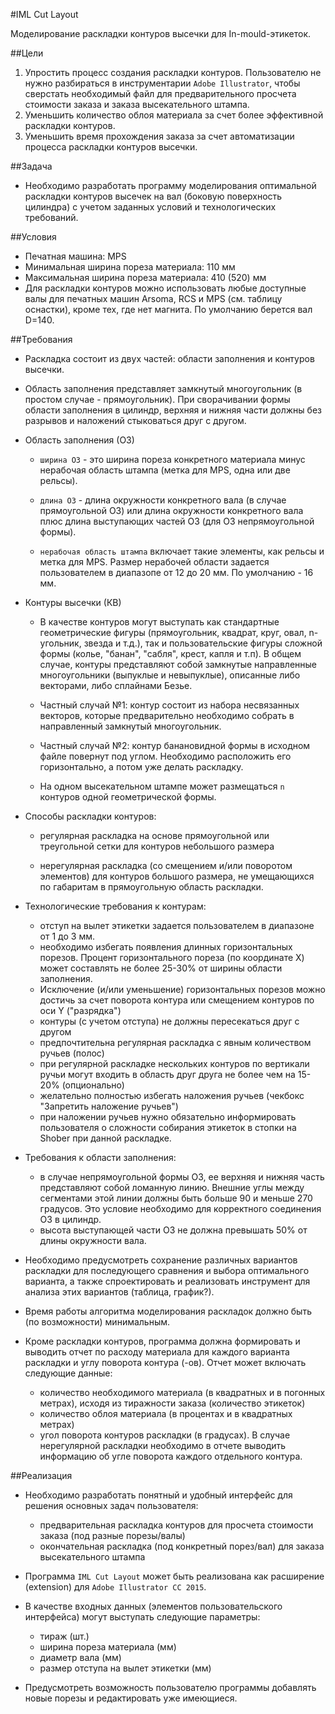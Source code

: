 #IML Cut Layout

Моделирование раскладки контуров высечки для In-mould-этикеток.

##Цели

1. Упростить процесс создания раскладки контуров. Пользователю не нужно разбираться в инструментарии `Adobe Illustrator`, чтобы сверстать необходимый файл для предварительного просчета стоимости заказа и заказа высекательного штампа.
2. Уменьшить количество облоя материала за счет более эффективной раскладки контуров.
3. Уменьшить время прохождения заказа за счет автоматизации процесса раскладки контуров высечки.

##Задача

* Необходимо разработать программу моделирования оптимальной раскладки контуров высечек на вал (боковую поверхность цилиндра) с учетом заданных условий и технологических  требований.

##Условия

* Печатная машина: MPS
* Минимальная ширина пореза материала: 110 мм
* Максимальная ширина пореза материала: 410 (520) мм
* Для раскладки контуров можно использовать любые доступные валы для печатных машин Arsoma, RCS и MPS (см. таблицу оснастки), кроме тех, где нет магнита. По умолчанию берется вал D=140.

##Требования

* Раскладка состоит из двух частей: области заполнения и контуров высечки.
* Область заполнения представляет замкнутый многоугольник (в простом случае - прямоугольник). При сворачивании формы области заполнения в цилиндр, верхняя и нижняя части должны без разрывов и наложений стыковаться друг с другом. 


* Область заполнения (ОЗ)

	* `ширина ОЗ` - это ширина пореза конкретного материала минус нерабочая область штампа (метка для MPS, одна или две рельсы).

	* `длина ОЗ` - длина окружности конкретного вала (в случае прямоугольной ОЗ) или длина окружности конкретного вала плюс длина выступающих частей ОЗ (для ОЗ непрямоугольной формы).

	* `нерабочая область штампа` включает такие элементы, как рельсы и метка для MPS. Размер нерабочей области задается пользователем в диапазопе от 12 до 20 мм. По умолчанию - 16 мм.

* Контуры высечки (КВ)

	* В качестве контуров могут выступать как стандартные геометрические фигуры (прямоугольник, квадрат, круг, овал, n-угольник, звезда и т.д.), так и пользовательские фигуры сложной формы (колье, "банан", "сабля", крест, капля и т.п). В общем случае, контуры представляют собой замкнутые направленные многоугольники (выпуклые и невыпуклые), описанные либо векторами, либо сплайнами Безье. 

	* Частный случай №1: контур состоит из набора несвязанных векторов, которые предварительно необходимо собрать в направленный замкнутый многоугольник.
	* Частный случай №2: контур банановидной формы в исходном файле повернут под углом. Необходимо расположить его горизонтально, а потом уже делать раскладку.

	* На одном высекательном штампе может размещаться `n` контуров одной геометрической формы.

* Способы раскладки контуров:

	* регулярная раскладка на основе прямоугольной или треугольной сетки для контуров небольшого размера

	* нерегулярная раскладка (со смещением и/или поворотом элементов) для контуров большого размера, не умещающихся по габаритам в прямоугольную область раскладки.

* Технологические требования к контурам:

	* отступ на вылет этикетки задается пользователем в диапазоне от 1 до 3 мм.
	* необходимо избегать появления длинных горизонтальных порезов. Процент горизонтального пореза (по координате X) может составлять не более 25-30% от ширины области заполнения.
	* Исключение (и/или уменьшение) горизонтальных порезов можно достичь за счет поворота контура или смещением контуров по оси Y ("разрядка")
	* контуры (с учетом отступа) не должны пересекаться друг с другом
	* предпочтительна регулярная раскладка с явным количеством ручьев (полос)
	* при регулярной раскладке нескольких контуров по вертикали ручьи могут входить в область друг друга не более чем на 15-20% (опционально)
	* желательно полностью избегать наложения ручьев (чекбокс "Запретить наложение ручьев")
	* при наложении ручьев нужно обязательно информировать пользователя о сложности собирания этикеток в стопки на Shober при данной раскладке. 

* Требования к области заполнения:

	* в случае непрямоугольной формы ОЗ, ее верхняя и нижняя часть представляют собой ломанную линию. Внешние углы между сегментами этой линии должны быть больше 90 и меньше 270 градусов. Это условие необходимо для корректного соединения ОЗ в цилиндр.
	* высота выступающей части ОЗ не должна превышать 50% от длины окружности вала.


* Необходимо предусмотреть сохранение различных вариантов раскладки для последующего сравнения и выбора оптимального варианта, а также спроектировать и реализовать инструмент для анализа этих вариантов (таблица, график?).

* Время работы алгоритма моделирования раскладок должно быть (по возможности) минимальным.

* Кроме раскладки контуров, программа должна формировать и выводить отчет по расходу материала для каждого варианта раскладки и углу поворота контура (-ов). Отчет может включать следующие данные:

	* количество необходимого материала (в квадратных и в погонных метрах), исходя из тиражности заказа (количество этикеток)
	* количество облоя материала (в процентах и в квадратных метрах)
	* угол поворота контуров раскладки (в градусах). В случае нерегулярной раскладки необходимо в отчете выводить информацию об угле поворота каждого отдельного контура.

##Реализация

* Необходимо разработать понятный и удобный интерфейс для решения основных задач пользователя:
	* предварительная раскладка контуров для просчета стоимости заказа (под разные порезы/валы)
	* окончательная раскладка (под конкретный порез/вал) для заказа высекательного штампа

* Программа `IML Cut Layout` может быть реализована как расширение (extension) для `Adobe Illustrator CC 2015`.

* В качестве входных данных (элементов пользовательского интерфейса) могут выступать следующие параметры:

	* тираж (шт.)
	* ширина пореза материала (мм)
	* диаметр вала (мм)
	* размер отступа на вылет этикетки (мм)

* Предусмотреть возможность пользователю программы добавлять новые порезы и редактировать уже имеющиеся.
